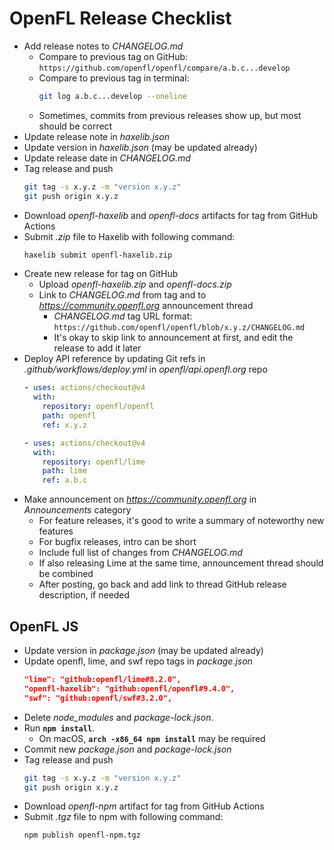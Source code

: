 # OpenFL Release Checklist

- Add release notes to _CHANGELOG.md_
	- Compare to previous tag on GitHub:
		`https://github.com/openfl/openfl/compare/a.b.c...develop`
	- Compare to previous tag in terminal:
		```sh
		git log a.b.c...develop --oneline
		```
	- Sometimes, commits from previous releases show up, but most should be correct
- Update release note in _haxelib.json_
- Update version in _haxelib.json_ (may be updated already)
- Update release date in _CHANGELOG.md_
- Tag release and push
	```sh
	git tag -s x.y.z -m "version x.y.z"
	git push origin x.y.z
	```
- Download _openfl-haxelib_ and _openfl-docs_ artifacts for tag from GitHub Actions
- Submit _.zip_ file to Haxelib with following command:
	```sh
	haxelib submit openfl-haxelib.zip
	```
- Create new release for tag on GitHub
	- Upload _openfl-haxelib.zip_ and _openfl-docs.zip_
	- Link to _CHANGELOG.md_ from tag and to _https://community.openfl.org_ announcement thread
		- _CHANGELOG.md_ tag URL format: `https://github.com/openfl/openfl/blob/x.y.z/CHANGELOG.md`
		- It's okay to skip link to announcement at first, and edit the release to add it later
- Deploy API reference by updating Git refs in _.github/workflows/deploy.yml_ in _openfl/api.openfl.org_ repo
	```yaml
    - uses: actions/checkout@v4
      with:
        repository: openfl/openfl
        path: openfl
        ref: x.y.z

    - uses: actions/checkout@v4
      with:
        repository: openfl/lime
        path: lime
        ref: a.b.c
	```
- Make announcement on _https://community.openfl.org_ in _Announcements_ category
	- For feature releases, it's good to write a summary of noteworthy new features
	- For bugfix releases, intro can be short
	- Include full list of changes from _CHANGELOG.md_
	- If also releasing Lime at the same time, announcement thread should be combined
	- After posting, go back and add link to thread GitHub release description, if needed

## OpenFL JS

- Update version in _package.json_ (may be updated already)
- Update openfl, lime, and swf repo tags in _package.json_
	```json
	"lime": "github:openfl/lime#8.2.0",
  "openfl-haxelib": "github:openfl/openfl#9.4.0",
  "swf": "github:openfl/swf#3.2.0",
  ```
- Delete _node\_modules_ and _package-lock.json_.
- Run **`npm install`**.
	- On macOS, **`arch -x86_64 npm install`** may be required
- Commit new _package.json_ and _package-lock.json_
- Tag release and push
	```sh
	git tag -s x.y.z -m "version x.y.z"
	git push origin x.y.z
	```
- Download _openfl-npm_ artifact for tag from GitHub Actions
- Submit _.tgz_ file to npm with following command:
	```sh
	npm publish openfl-npm.tgz
	```